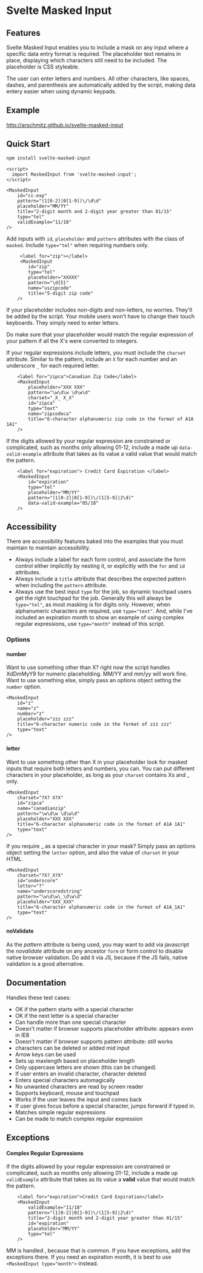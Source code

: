 Svelte Masked Input
=====================

## Features

Svelte Masked Input enables you to include a mask on any input where a specific data entry format is required. The placeholder text remains in place, displaying which characters still need to be included. The placeholder is CSS styleable.

The user can enter letters and numbers. All other characters, like spaces, dashes, and parenthesis are automatically added by the script, making data entery easier when using dynamic keypads.


## Example

<http://arschmitz.github.io/svelte-masked-input>

## Quick Start

```sh
npm install svelte-masked-input
```

```svelte
<script>
  import MaskedInput from 'svelte-masked-input';
</script>

<MaskedInput
    id="cc-exp"
    pattern="(1[0-2]|0[1-9])\/\d\d"
    placeholder="MM/YY"
    title="2-digit month and 2-digit year greater than 01/15"
    type="tel"
    validExample="11/18"
/>
```

Add inputs with `id`, `placeholder` and `pattern` attributes with the class of `masked`. Include `type="tel"` when requiring numbers only.
```svelte
	 <label for="zip"></label>
  	 <MaskedInput
        id="zip"
        type="tel"
        placeholder="XXXXX"
        pattern="\d{5}"
  	    name="uszipcode"
        title="5-digit zip code"
    />
```

If your placeholder includes non-digits and non-letters, no worries. They'll be added by the script. Your mobile users won't have to change their touch keyboards. They simply need to enter letters.

Do make sure that your placeholder would match the regular expression of your pattern if all the X's were converted to integers.

If your regular expressions include letters, you must include the `charset` attribute. Similar to the pattern, include an `X` for each number and an underscore `_` for each required letter.

```svelte
	<label for="zipca">Canadian Zip Code</label>
  	<MaskedInput
        placeholder="XXX XXX"
        pattern="\w\d\w \d\w\d"
  		charset="_X_ X_X"
        id="zipca"
        type="text"
        name="zipcodeca"
  	    title="6-character alphanumeric zip code in the format of A1A 1A1"
    />
```

If the digits allowed by your regular expression are constrained or complicated, such as months only allowing 01-12, include a made up `data-valid-example` attribute that takes as its value a valid value that would match the pattern.

```svelte
	<label for="expiration"> Credit Card Expiration </label>
    <MaskedInput
        id="expiration"
        type="tel"
        placeholder="MM/YY"
    	pattern="(1[0-2]|0[1-9])\/(1[5-9]|2\d)"
    	data-valid-example="05/18"
    />
```

## Accessibility

There are accessibility features baked into the examples that you must maintain to maintain accessibility.

* Always include a label for each form control, and associate the form control either implicitly by nesting it, or explicitly with the `for` and `id` attributes.
* Always include a `title` attribute that describes the expected pattern when including the `pattern` attribute.
* Always use the best input `type` for the job, so dynamic touchpad users get the right touchpad for the job. Generally this will always be `type="tel"`, as most masking is for digits only. However, when alphanumeric characters are required, use `type="text"`. And, while I've included an expiration month to show an example of using complex regular expressions, use `type="month"` instead of this script.

### Options

#### number
Want to use something other than X? right now the script handles XdDmMyY9 for numeric placeholding. MM/YY and mm/yy will work fine. Want to use something else, simply pass an options object setting the `number` option.

```svelte
<MaskedInput
    id="z"
    name="z"
    number="z"
    placeholder="zzz zzz"
    title="6-character numeric code in the format of zzz zzz"
    type="text"
/>
```

#### letter
Want to use something other than X in your placeholder look for masked inputs that require both letters and numbers, you can. You can put different characters in your placeholder, as long as your `charset` contains Xs and _ only.

```svelte
<MaskedInput
    charset="?X? X?X"
    id="zipca"
    name="canadianzip"
    pattern="\w\d\w \d\w\d"
    placeholder="XXX XXX"
    title="6-character alphanumeric code in the format of A1A 1A1"
    type="text"
/>
```

If you require _ as a special character in your mask? Simply pass an options object setting the `letter` option, and also the value of `charset` in your HTML.


```svelte
<MaskedInput
    charset="?X?_X?X"
    id="underscore"
    letter="?"
    name="underscoredstring"
    pattern="\w\d\w\_\d\w\d"
    placeholder="XXX_XXX"
    title="6-character alphanumeric code in the format of A1A_1A1"
    type="text"
/>
```

#### noValidate

As the *pattern* attribute is being used, you may want to add via javascript the *novalidate* attribute on any ancestor `form` or form control to disable native browser validation. Do add it via JS, because if the JS fails, native validation is a good alternative.

## Documentation

Handles these test cases:

* OK if the pattern starts with a special character
* OK if the next letter is a special character
* Can handle more than one special character
* Doesn't matter if browser supports placeholder attribute: appears even in IE8
* Doesn't matter if browser supports pattern attribute: still works
* characters can be deleted or added mid input
* Arrow keys can be used
* Sets up maxlength based on placeholder length
* Only uppercase letters are shown (this can be changed)
* If user enters an invalid character, character deleted
* Enters special characters automagically
* No unwanted characters are read by screen reader
* Supports keyboard, mouse and touchpad
* Works if the user leaves the input and comes back
* If user gives focus before a special character, jumps forward if typed in.
* Matches simple regular expressions
* Can be made to match complex regular expression

## Exceptions

#### Complex Regular Expressions
If the digits allowed by your regular expression are constrained or complicated, such as months only allowing 01-12, include a made up `validExample` attribute that takes as its value a **valid** value that would match the pattern.

```svelte
    <label for="expiration">Credit Card Expiration</label>
	<MaskedInput
    	validExample="11/18"
    	pattern="(1[0-2]|0[1-9])\/(1[5-9]|2\d)"
    	title="2-digit month and 2-digit year greater than 01/15"
        id="expiration"
        placeholder="MM/YY"
        type="tel"
    />
```

MM is handled , because that is common. If you have  exceptions, add the exceptions there. If you need an expiration month, it is best to use `<MaskedInput type="month">` instead.
